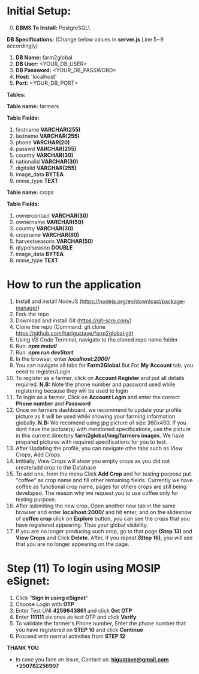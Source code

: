 # Initial Setup:

0. **DBMS To Install:** PostgreSQL\

**DB Specifications:** (Change below values in **server.js** Line 5~9 accordingly)

1. **DB Name:** farm2global
2. **DB User:** <YOUR_DB_USER> 
3. **DB Password:** <YOUR_DB_PASSWORD>
4. **Host:** 'localhost'
5. **Port:** <YOUR_DB_PORT>

**Tables:**

**Table name:** farmers
   
**Table Fields:**

1. firstname **VARCHAR(255)**
2. lastname **VARCHAR(255)**
3. phone **VARCHAR(20)**
4. passwd **VARCHAR(255)**
5. country **VARCHAR(30)**
6. nationalid **VARCHAR(30)**
7. digitalid **VARCHAR(255)**
8. image_data **BYTEA**
9. mime_type **TEXT**

**Table name:** crops
   
**Table Fields:**

1. ownercontact **VARCHAR(30)**
2. ownername **VARCHAR(50)**
3. country **VARCHAR(30)**
4. cropname **VARCHAR(80)**
5. harvestseasons **VARCHAR(50)**
6. qtyperseason **DOUBLE**
7. image_data **BYTEA**
8. mime_type **TEXT**

# How to run the application
1. Install and install NodeJS (https://nodejs.org/en/download/package-manager)
2. Fork the repo
3. Download and install Git (https://git-scm.com/)
4. Clone the repo (Command: git clone https://github.com/harigustave/farm2global.git)
5. Using VS Code Terminal, navigate to the cloned repo name folder
6. Run: ***npm install***
7. Run: ***npm run devStart***
8. In the browser, enter ***localhost:2000/***
9. You can navigate all tabs for **Farm2Global**.But For **My Account** tab, you need to register/Login
10. To register as a farmer, click on **Account Register** and put all details required. 
  **N.B:** Note the phone number and password used while registering because they will be used to login
11. To login as a farmer, Click on **Account Login** and enter the correct **Phone number** and **Password**
12. Once on farmers dashboard, we recommend to update your profile picture as it will be used while showing   your farming information globally. 
   **N.B:** We recomend using jpg picture of size 360x450. If you dont have the picture(s) with mentioned specifications, use the picture in this current directory **farm2global/img/farmers images**. We have prepared pictures with required specifications for you to test.
13. After Updating the profile, you can navigate othe tabs such as View Crops, Add Crops.
14. Intitially, View Crops will show you empty crops as you did not create/add crop to the Database
15. To add one, from the menu Click **Add Crop** and for testing purpose put "coffee" as crop name and fill other remaining fields. Currently we have coffee as functional crop name, pages for others crops are still being developed. The reason why we request you to use coffee only for testing purpose.
16. After submiting the new crop, Open another new tab in the same browser and enter **localhost:2000/** and hit enter, and on the slideshow of **coffee crop** click on **Explore** button, you can see the crops that you have registered appearing. Thus your global visibility.
17. If you are no longer producing such crop, go to that page **(Step 13)** and **View Crops** and Click **Delete**. After, if you repeat **(Step 16)**, you will see that you are no longer appearing on the page.

# Step (11) To login using MOSIP eSignet:

1. Click "**Sign in using eSignet**"
2. Choose Login with **OTP**
3. Enter Test UNI  **4259643861** and click **Get OTP**
4. Enter **111111** six ones as test OTP and click **Verify**
5. To validate the farmer's Phone number, Enter the phone number that you have registered on **STEP 10** and click **Continue**
6. Proceed with normal activities from **STEP 12**


**THANK YOU**

* In case you face an issue, Contact us: **higustave@gmail.com**  **+250782256907**
